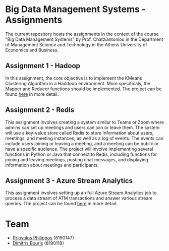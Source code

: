 # Big Data Management Systems - Assignments

The current repository hosts the assignments in the context of the course "Big Data Management Systems" by Prof. Chatziantoniou in the Department of Management Science and Technology in the Athens University of Economics and Business. 

## Assignment 1 - Hadoop

In this assignment, the core objective is to implement the KMeans Clustering Algorithm in a Haddoop environment. More specificaly, the Mapper and Reducer functions should be implemented. The project can be found [here](hadoop/) in more detail.

## Assignment 2 - Redis

This assignment involves creating a system similar to Teams or Zoom where admins can set up meetings and users can join or leave them. The system will use a key-value store called Redis to store information about users, meetings, and meeting instances, as well as a log of events. The events can include users joining or leaving a meeting, and a meeting can be public or have a specific audience. The project will involve implementing several functions in Python or Java that connect to Redis, including functions for joining and leaving meetings, posting chat messages, and displaying information about meetings and participants.

## Assignment 3 - Azure Stream Analytics

This assignment involves setting up an full Azure Stream Analytics job to process a data stream of ATM transactions and answer various stream queries. The project can be found [here](azure-stream-analytics/) in more detail.

# Team
- [Priovolos Philippos](https://github.com/Philippos01) (8190147)
- [Dimitris Bouris](https://github.com/dbouris) (8190119)

